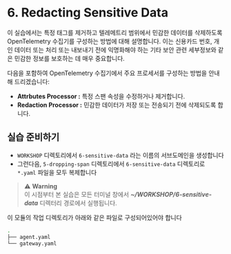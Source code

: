 # 6. Redacting Sensitive Data

이 실습에서는 특정 태그를 제거하고 텔레메트리 범위에서 민감한 데이터를 삭제하도록 OpenTelemetry 수집기를 구성하는 방법에 대해 설명합니다. 이는 신용카드 번호, 개인 데이터 또는 처리 또는 내보내기 전에 익명화해야 하는 기타 보안 관련 세부정보와 같은 민감한 정보를 보호하는 데 매우 중요합니다.

다음을 포함하여 OpenTelemetry 수집기에서 주요 프로세서를 구성하는 방법을 안내해 드리겠습니다:

- **Attrbutes Processor :** 특정 스팬 속성을 수정하거나 제거합니다.
- **Redaction Processor :** 민감한 데이터가 저장 또는 전송되기 전에 삭제되도록 합니다.
  <br>

## 실습 준비하기

- `WORKSHOP` 디렉토리에서 `6-sensitive-data` 라는 이름의 서브도메인을 생성합니다
- 그런다음, `5-dropping-span` 디렉토리에서 `6-sensitive-data` 디렉토리로 `*.yaml` 파일을 모두 복제합니다

> ⚠️ **Warning** <br>
> 이 시점부터 본 실습은 모든 터미널 창에서 **_~/WORKSHOP/6-sensitive-data_** 디렉터리 경로에서 실행됩니다.

이 모듈의 작업 디렉토리가 아래와 같은 파일로 구성되어있어야 합니다

```bash
.
├── agent.yaml
└── gateway.yaml
```
